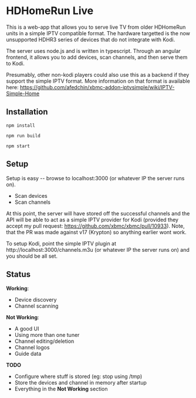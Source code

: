 # HDHomeRun Live

This is a web-app that allows you to serve live TV from older HDHomeRun units in
a simple IPTV compatible format.  The hardware targetted is the now unsupported
HDHR3 series of devices that do not integrate with Kodi.

The server uses node.js and is written in typescript. Through an angular
frontend, it allows you to add devices, scan channels, and then serve them to
Kodi.

Presumably, other non-kodi players could also use this as a backend if they
support the simple IPTV format. More information on that format is available
here: https://github.com/afedchin/xbmc-addon-iptvsimple/wiki/IPTV-Simple-Home

## Installation

`npm install`

`npm run build`

`npm start`

## Setup

Setup is easy -- browse to localhost:3000 (or whatever IP the server runs on).

* Scan devices
* Scan channels

At this point, the server will have stored off the successful channels and the
API will be able to act as a simple IPTV provider for Kodi (provided they accept
my pull request: https://github.com/xbmc/xbmc/pull/10933). Note, that the PR was
made against v17 (Krypton) so anything earlier wont work.

To setup Kodi, point the simple IPTV plugin at http://localhost:3000/channels.m3u
(or whatever IP the server runs on) and you should be all set.

## Status

**Working**:

* Device discovery
* Channel scanning

**Not Working**:

* A good UI
* Using more than one tuner
* Channel editing/deletion
* Channel logos
* Guide data

**TODO**

* Configure where stuff is stored (eg: stop using /tmp)
* Store the devices and channel in memory after startup
* Everything in the **Not Working** section
